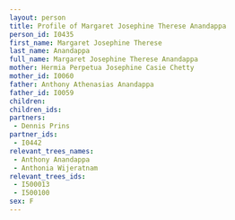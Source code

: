 ```yaml
---
layout: person
title: Profile of Margaret Josephine Therese Anandappa
person_id: I0435
first_name: Margaret Josephine Therese
last_name: Anandappa
full_name: Margaret Josephine Therese Anandappa
mother: Hermia Perpetua Josephine Casie Chetty
mother_id: I0060
father: Anthony Athenasias Anandappa
father_id: I0059
children:
children_ids:
partners:
 - Dennis Prins
partner_ids:
 - I0442
relevant_trees_names:
 - Anthony Anandappa
 - Anthonia Wijeratnam
relevant_trees_ids:
 - I500013
 - I500100
sex: F
---
```



